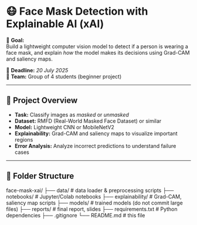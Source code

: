 # 😷 Face Mask Detection with Explainable AI (xAI)

🧠 **Goal:**  
Build a lightweight computer vision model to detect if a person is wearing a face mask, and explain *how* the model makes its decisions using Grad-CAM and saliency maps.

📅 **Deadline:** *20 July 2025*  
👥 **Team:** Group of 4 students (beginner project)

---

## 📌 Project Overview
- **Task:** Classify images as *masked* or *unmasked*
- **Dataset:** RMFD (Real-World Masked Face Dataset) or similar
- **Model:** Lightweight CNN or MobileNetV2
- **Explainability:** Grad-CAM and saliency maps to visualize important regions
- **Error Analysis:** Analyze incorrect predictions to understand failure cases

---

## 📂 Folder Structure
face-mask-xai/
├── data/                  # data loader & preprocessing scripts
├── notebooks/             # Jupyter/Colab notebooks
├── explainability/        # Grad-CAM, saliency map scripts
├── models/                # trained models (do not commit large files)
├── reports/               # final report, slides
├── requirements.txt       # Python dependencies
├── .gitignore
└── README.md              # this file
